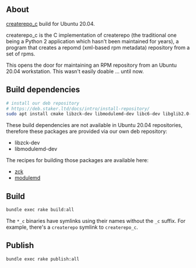 ## About

[createrepo_c](https://github.com/rpm-software-management/createrepo_c) build for Ubuntu 20.04.

createrepo_c is the C implementation of createrepo (the traditional one being a Python 2 application which hasn't been maintained for years), a program that creates a repomd (xml-based rpm metadata) repository from a set of rpms.

This opens the door for maintaining an RPM repository from an Ubuntu 20.04 workstation. This wasn't easily doable ... until now.

## Build dependencies

```bash
# install our deb repository
# https://deb.staker.ltd/docs/intro/install-repository/
sudo apt install cmake libzck-dev libmodulemd-dev libc6-dev libglib2.0-dev libpcre3-dev libffi-dev librpm-dev python3-dev
```

These build dependencies are not available in Ubuntu 20.04 repositories, therefore these packages are provided via our own deb repository:

 * libzck-dev
 * libmodulemd-dev

The recipes for building those packages are available here:

 * [zck](../zck)
 * [modulemd](../modulemd)

## Build

```bash
bundle exec rake build:all
```

The `*_c` binaries have symlinks using their names without the `_c` suffix. For example, there's a `createrepo` symlink to `createrepo_c`.

## Publish

```bash
bundle exec rake publish:all
```
